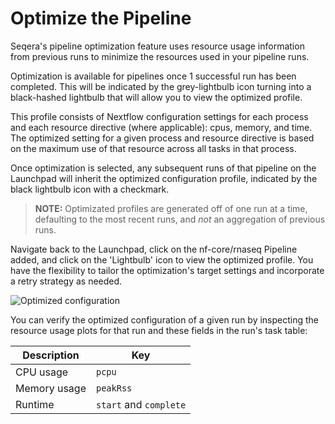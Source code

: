 # Optimize the Pipeline

Seqera's pipeline optimization feature uses resource usage information from previous runs to minimize the resources used in your pipeline runs.

Optimization is available for pipelines once 1 successful run has been completed. This will be indicated by the grey-lightbulb icon turning into a black-hashed lightbulb that will allow you to view the optimized profile. 

This profile consists of Nextflow configuration settings for each process and each resource directive (where applicable): cpus, memory, and time. The optimized setting for a given process and resource directive is based on the maximum use of that resource across all tasks in that process.

Once optimization is selected, any subsequent runs of that pipeline on the Launchpad will inherit the optimized configuration profile, indicated by the black lightbulb icon with a checkmark. 

> **NOTE:** Optimizated profiles are generated off of one run at a time, defaulting to the most recent runs, and _not_ an aggregation of previous runs.


Navigate back to the Launchpad, click on the nf-core/rnaseq Pipeline added, and click on the 'Lightbulb' icon to view the optimized profile. You have the flexibility to tailor the optimization's target settings and incorporate a retry strategy as needed.

![Optimized configuration](assets/optimize-configuration.gif)

You can verify the optimized configuration of a given run by inspecting the resource usage plots for that run and these fields in the run's task table:

| Description  | Key                    |
| ------------ | ---------------------- |
| CPU usage    | `pcpu`                 |
| Memory usage | `peakRss`              |
| Runtime      | `start` and `complete` |
